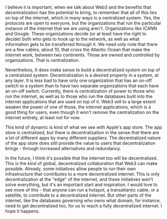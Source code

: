 I believe it is important, when we talk about Web3 and the benefits that decentralization has the potential to bring, to remember that all of this lies on top of the internet, which in many ways is a centralized system. Yes, the protocols are open to everyone, but the organizations that run the particular instance of the internet that we are using aren't. Organizations like ICANN and Google. These organizations decide (or at least have the right to decide) both who gets to hook up to the network, as well as what information gets to be transferred through it. We need only note that there are a few cables, about 10, that cross the Atlantic Ocean that make the internet work, between two continents. Those are owned and controlled by organizations. That is centralization.

Nevertheless, It does make sense to build a decentralized system on top of a centralized system. Decentralization is a desired property in a system, at any layer. It is less bad to have only one organization that has an on-off switch to a system than to have two separate organizations that each have an on-off switch. Currently, there is centralization of power to those who run the internet, as well as to those who run the databases built into the internet applications that are used on top of it. Web3 will to a large extent weaken the power of one of those, the internet applications, which is a good thing for users, even though it won't remove the centralization on the internet entirely, at least not for now.

This kind of dynamic is kind of what we see with Apple's app store. The app store is centralized, but there is decentralization in the sense that there are a lot of different apps by many different suppliers. The decentralized nature of the app store does still provide the value to users that decentralization brings - through increased alternatives and redundancy.

In the future, I think it's possible that the internet too will be decentralized. This is the kind of global, decentralized collaboration that Web3 can make possible. Already, some initiatives allow people to run their own infrastructure that contributes to a more decentralized internet. This is only decentralization at the "edge" of the internet, and these initiatives won't solve everything, but it's an important start and inspiration. I would love to see more of this - that anyone can run a hotspot, a transatlantic cable, or a satellite, to contribute to a decentralized internet. But other parts of the internet, like the databases governing who owns what domain, for instance, need to get decentralized too, for us to reach a fully decentralized internet. I hope it happens.
